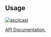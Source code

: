 <!--TITLE -->

<!--BADGES -->

<!--DESCRIPTION -->

<!--INSTALL -->

## Usage

[![asciicast](https://asciinema.org/a/eTF5cUACRMvn3xqSZi8fKemcy.svg)](https://asciinema.org/a/eTF5cUACRMvn3xqSZi8fKemcy)

[API Documentation.](http://master.native-promise-pool.bevry.surge.sh/docs/)

<!--HISTORY -->
<!--CONTRIBUTE -->
<!--BACKERS -->
<!--LICENSE -->